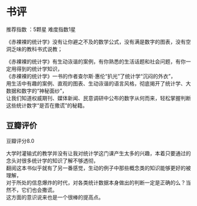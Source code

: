 # 书评

推荐指数 ：5颗星     难度指数1星

《赤裸裸的统计学》没有让你避之不及的数学公式，没有满是数字的图表，没有空洞乏味的教科书式说教；

《赤裸裸的统计学》有生动诙谐的案例，有你熟悉的生活话题和社会问题，有你一定用得到的统计学知识，  
《赤裸裸的统计学》一书的作者查尔斯·惠伦“扒光”了统计学“沉闷的外衣”，  
用生活中有趣的案例、直观的图表、生动诙谐的语言风格，彻底揭开了统计学、大数据和数字的“神秘面纱”，  
让我们知道权威期刊、媒体新闻、民意调研中公布的数字从何而来，轻松掌握判断这些统计数字“是否在撒谎”的秘籍。  

## 豆瓣评价

豆瓣评分8.0

大学时灌输式的教学并没有让我对统计学这门课产生太多的兴趣，本着只要通过的念头对很多统计学的知识了解不够透彻，  
翻阅这本书似乎就有了另一番感觉，生动的例子中那些概念类的知识能够更好的被理解，  
对于所处的信息爆炸的时代，对各类统计数据本身做出的判断一定是正确的么？当然不，它们也会撒谎。  
这方面的意识说来也是一个很棒的提高点。  
